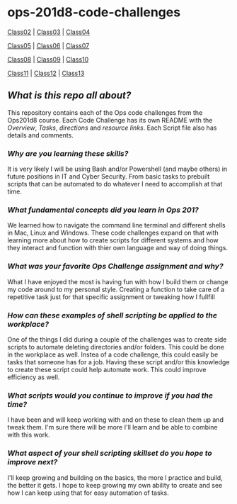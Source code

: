 # ops-201d8-code-challenges

[Class02](./Class02/)  |  [Class03](./Class03/)  |  [Class04](./Class04/)

[Class05](./Class05/)  |  [Class06](./Class06/)  |  [Class07](./Class07/)

[Class08](./Class08/)  |  [Class09](./Class09/)  |  [Class10](./Class10/)

[Class11](./Class11/)  |   [Class12](./Class12/)   |  [Class13](./Class13/)

## ***What is this repo all about?***

This repository contains each of the Ops code challenges from the Ops201d8 course. Each Code Challenge has its own README with the *Overview*, *Tasks*, *directions* and *resource links*. Each Script file also has details and comments.

### ***Why are you learning these skills?***

It is very likely I will be using Bash and/or Powershell (and maybe others) in future positions in IT and Cyber Security. From basic tasks to prebuilt scripts that can be automated to do whatever I need to accomplish at that time.

### ***What fundamental concepts did you learn in Ops 201?***

We learned how to navigate the command line terminal and different shells in Mac, Linux and Windows. These code challenges expand on that with learning more about how to create scripts for different systems and how they interact and function with thier own language and way of doing things.

### ***What was your favorite Ops Challenge assignment and why?***

What I have enjoyed the most is having fun with how I build them or change my code around to my personal style. Creating a function to take care of a repetitive task just for that specific assignment or tweaking how I fullfill

### ***How can these examples of shell scripting be applied to the workplace?***

One of the things I did during a couple of the challenges was to create side scripts to automate deleting directories and/or folders. This could be done in the workplace as well. Instea of a code challenge, this could easily be tasks that someone has for a job. Having these script and/or this knowledge to create these script could help automate work. This could improve efficiency as well.

### ***What scripts would you continue to improve if you had the time?***

I have been and will keep working with and on these to clean them up and tweak them. I'm sure there will be more I'll learn and be able to combine with this work.

### ***What aspect of your shell scripting skillset do you hope to improve next?***

I'll keep growing and building on the basics, the more I practice and build, the better it gets. I hope to keep growing my own ability to create and see how I can keep using that for easy automation of tasks.
